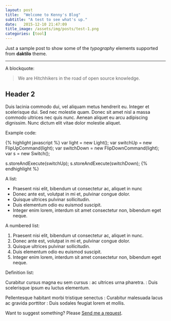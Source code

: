 ```yaml
---
layout: post
title:  "Welcome to Kenny's Blog"
subtitle: "A test to see what's up."
date:   2015-12-10 21:47:09
title_image: /assets/img/posts/test-1.png
categories: [tool]
---
```


Just a sample post to show some of the *typography* elements supported from
**daktilo** theme.

___

A blockquote:

> We are Hitchhikers in the road of open source knowledge.

## Header 2

Duis lacinia commodo dui, vel aliquam metus hendrerit eu. Integer et scelerisque dui. Sed nec molestie quam. Donec sit amet nisl a massa commodo ultrices nec quis nunc. Aenean aliquet eu arcu adipiscing dignissim. Nunc dictum elit vitae dolor molestie aliquet.


Example code:

{% highlight javascript %}
var light = new Light();
var switchUp = new FlipUpCommand(light);
var switchDown = new FlipDownCommand(light);
var s = new Switch();

s.storeAndExecute(switchUp);
s.storeAndExecute(switchDown);
{% endhighlight %}


A list:

- Praesent nisi elit, bibendum ut consectetur ac, aliquet in nunc
- Donec ante est, volutpat in mi et, pulvinar congue dolor.
- Quisque ultrices pulvinar sollicitudin.
- Duis elementum odio eu euismod suscipit.
- Integer enim lorem, interdum sit amet consectetur non, bibendum eget neque.

A numbered list:

1. Praesent nisi elit, bibendum ut consectetur ac, aliquet in nunc.
2. Donec ante est, volutpat in mi et, pulvinar congue dolor.
3. Quisque ultrices pulvinar sollicitudin.
4. Duis elementum odio eu euismod suscipit.
5. Integer enim lorem, interdum sit amet consectetur non, bibendum eget neque.

Definition list:

Curabitur cursus magna eu sem cursus
: ac ultrices urna pharetra.
: Duis scelerisque ipsum eu luctus elementum.

Pellentesque habitant morbi tristique senectus
: Curabitur malesuada lacus ac gravida porttitor
: Duis sodales feugiat lorem et mollis.

Want to suggest something? Please [Send me a request](https://github.com/kronik3r/daktilo/issues/new).
